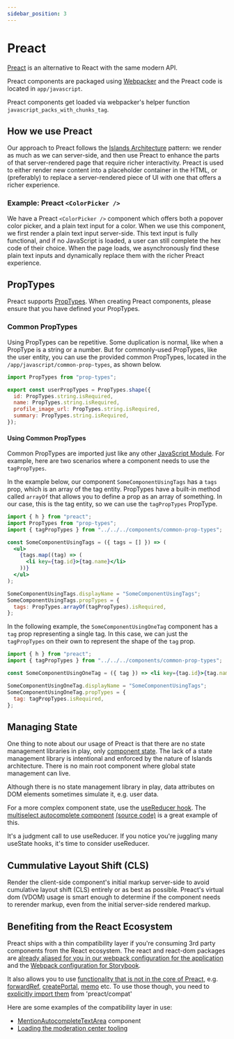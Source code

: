 ```yaml
---
sidebar_position: 3
---
```


# Preact

[Preact](https://preactjs.com/) is an alternative to React with the same modern
API.

Preact components are packaged using [Webpacker](webpacker.md) and the
Preact code is located in `app/javascript`.

Preact components get loaded via webpacker's helper function
`javascript_packs_with_chunks_tag`.

## How we use Preact

Our approach to Preact follows the [Islands Architecture](https://jasonformat.com/islands-architecture/) pattern: we render as much as we can server-side, and then use Preact to enhance the parts of that server-rendered page that require richer interactivity. Preact is used to either render new content into a placeholder container in the HTML, or (preferably) to replace a server-rendered piece of UI with one that offers a richer experience.

### Example: Preact `<ColorPicker />`

We have a Preact `<ColorPicker />` component which offers both a popover color picker, and a plain text input for a color. When we use this component, we first render a plain text input server-side. This text input is fully functional, and if no JavaScript is loaded, a user can still complete the hex code of their choice. When the page loads, we asynchronously find these plain text inputs and dynamically replace them with the richer Preact experience.

## PropTypes

Preact supports
[PropTypes](https://reactjs.org/docs/typechecking-with-proptypes.html). When
creating Preact components, please ensure that you have defined your PropTypes.

### Common PropTypes

Using PropTypes can be repetitive. Some duplication is normal, like when a
PropType is a string or a number. But for commonly-used PropTypes, like the user
entity, you can use the provided common PropTypes, located in the
`/app/javascript/common-prop-types`, as shown below.

```javascript
import PropTypes from "prop-types";

export const userPropTypes = PropTypes.shape({
  id: PropTypes.string.isRequired,
  name: PropTypes.string.isRequired,
  profile_image_url: PropTypes.string.isRequired,
  summary: PropTypes.string.isRequired,
});
```

#### Using Common PropTypes

Common PropTypes are imported just like any other
[JavaScript Module](https://developer.mozilla.org/en-US/docs/Web/JavaScript/Guide/Modules).
For example, here are two scenarios where a component needs to use the
`tagPropTypes`.

In the example below, our component `SomeComponentUsingTags` has a `tags` prop,
which is an array of the tag entity. PropTypes have a built-in method called
`arrayOf` that allows you to define a prop as an array of something. In our
case, this is the tag entity, so we can use the `tagPropTypes` PropType.

```jsx
import { h } from "preact";
import PropTypes from "prop-types";
import { tagPropTypes } from "../../../components/common-prop-types";

const SomeComponentUsingTags = ({ tags = [] }) => (
  <ul>
    {tags.map((tag) => (
      <li key={tag.id}>{tag.name}</li>
    ))}
  </ul>
);

SomeComponentUsingTags.displayName = "SomeComponentUsingTags";
SomeComponentUsingTags.propTypes = {
  tags: PropTypes.arrayOf(tagPropTypes).isRequired,
};
```

In the following example, the `SomeComponentUsingOneTag` component has a `tag`
prop representing a single tag. In this case, we can just the `tagPropTypes` on
their own to represent the shape of the `tag` prop.

```jsx
import { h } from "preact";
import { tagPropTypes } from "../../../components/common-prop-types";

const SomeComponentUsingOneTag = ({ tag }) => <li key={tag.id}>{tag.name}</li>;

SomeComponentUsingOneTag.displayName = "SomeComponentUsingTags";
SomeComponentUsingOneTag.propTypes = {
  tag: tagPropTypes.isRequired,
};
```

## Managing State

One thing to note about our usage of Preact is that there are no state management libraries in play, only [component state](https://reactjs.org/docs/faq-state.html). The lack of a state management library is intentional and enforced by the nature of Islands architecture. There is no main root component where global state management can live.

Although there is no state management library in play, data attributes on DOM elements sometimes simulate it, e.g. user data.

For a more complex component state, use the [useReducer hook](https://reactjs.org/docs/hooks-reference.html#usereducer). The [multiselect autocomplete component](https://storybook.forem.com/?path=/story/app-components-multiselectautocomplete--default) [(source code)](https://github.com/forem/forem/blob/0024fe40d6ade998a216216b00f157fa7f49e1c0/app/javascript/crayons/MultiSelectAutocomplete/MultiSelectAutocomplete.jsx) is a great example of this.

 It's a judgment call to use useReducer. If you notice you're juggling many useState hooks, it's time to consider useReducer.

## Cummulative Layout Shift (CLS)
Render the client-side component's initial markup server-side to avoid cumulative layout shift (CLS) entirely or as best as possible. Preact's virtual dom (VDOM) usage is smart enough to determine if the component needs to rerender markup, even from the initial server-side rendered markup.

## Benefiting from the React Ecosystem

Preact ships with a thin compatibility layer if you're consuming 3rd party components from the React ecosystem. The react and react-dom packages are [already aliased for you in our webpack configuration for the application](https://github.com/forem/forem/blob/b81d8c947972761a8f3c8f82bb594ffd2f701b25/config/webpack/environment.js#L31-L32[) and the [Webpack configuration for Storybook](https://github.com/forem/forem/blob/b81d8c947972761a8f3c8f82bb594ffd2f701b25/app/javascript/.storybook/main.js#L80-L81).

It also allows you to use [functionality that is not in the core of Preact](https://preactjs.com/guide/v10/whats-new/#compat-lives-in-core), e.g. [forwardRef](https://reactjs.org/docs/forwarding-refs.html), [createPortal](https://reactjs.org/docs/portals.html), [memo](https://reactjs.org/docs/react-api.html#reactmemo) etc. To use those though, you need to [explicitly import them](https://github.com/forem/forem/blob/b81d8c947972761a8f3c8f82bb594ffd2f701b25/app/javascript/crayons/MentionAutocompleteTextArea/MentionAutocompleteTextArea.jsx#L3) from 'preact/compat'

Here are some examples of the compatibility layer in use:

- [MentionAutocompleteTextArea](https://github.com/forem/forem/blob/0024fe40d6ade998a216216b00f157fa7f49e1c0/app/javascript/crayons/MentionAutocompleteTextArea/MentionAutocompleteTextArea.jsx#L3) component
- [Loading the moderation center tooling](https://github.com/forem/forem/blob/0024fe40d6ade998a216216b00f157fa7f49e1c0/app/javascript/modCenter/singleArticle/index.jsx#L3)